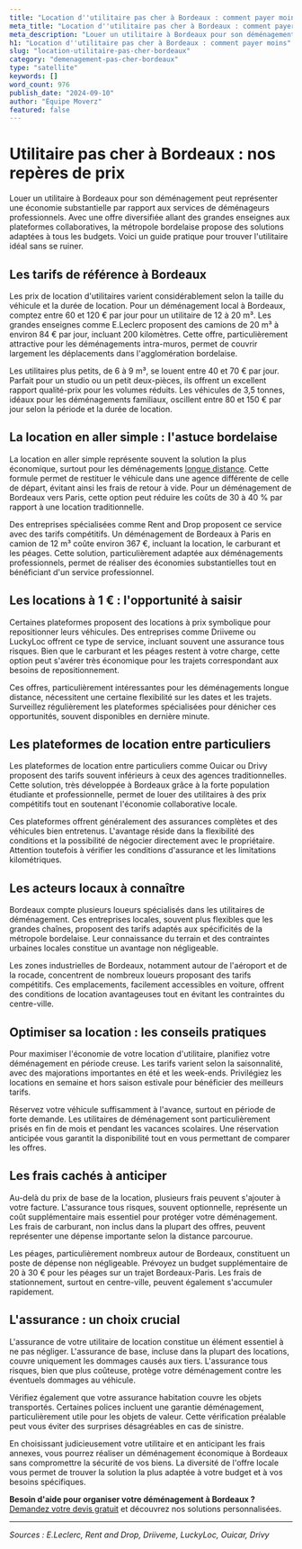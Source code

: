```yaml
---
title: "Location d''utilitaire pas cher à Bordeaux : comment payer moins"
meta_title: "Location d''utilitaire pas cher à Bordeaux : comment payer moins"
meta_description: "Louer un utilitaire à Bordeaux pour son déménagement peut représenter une économie substantielle par rapport aux services de déménageurs professionnel."
h1: "Location d''utilitaire pas cher à Bordeaux : comment payer moins"
slug: "location-utilitaire-pas-cher-bordeaux"
category: "demenagement-pas-cher-bordeaux"
type: "satellite"
keywords: []
word_count: 976
publish_date: "2024-09-10"
author: "Équipe Moverz"
featured: false
---
```



# Utilitaire pas cher à Bordeaux : nos repères de prix

Louer un utilitaire à Bordeaux pour son déménagement peut représenter une économie substantielle par rapport aux services de déménageurs professionnels. Avec une offre diversifiée allant des grandes enseignes aux plateformes collaboratives, la métropole bordelaise propose des solutions adaptées à tous les budgets. Voici un guide pratique pour trouver l'utilitaire idéal sans se ruiner.

## Les tarifs de référence à Bordeaux

Les prix de location d'utilitaires varient considérablement selon la taille du véhicule et la durée de location. Pour un déménagement local à Bordeaux, comptez entre 60 et 120 € par jour pour un utilitaire de 12 à 20 m³. Les grandes enseignes comme E.Leclerc proposent des camions de 20 m³ à environ 84 € par jour, incluant 200 kilomètres. Cette offre, particulièrement attractive pour les déménagements intra-muros, permet de couvrir largement les déplacements dans l'agglomération bordelaise.

Les utilitaires plus petits, de 6 à 9 m³, se louent entre 40 et 70 € par jour. Parfait pour un studio ou un petit deux-pièces, ils offrent un excellent rapport qualité-prix pour les volumes réduits. Les véhicules de 3,5 tonnes, idéaux pour les déménagements familiaux, oscillent entre 80 et 150 € par jour selon la période et la durée de location.

## La location en aller simple : l'astuce bordelaise

La location en aller simple représente souvent la solution la plus économique, surtout pour les déménagements [longue distance](/blog/demenagement-entreprise-bordeaux/demenagement-entreprise-bordeaux-guide). Cette formule permet de restituer le véhicule dans une agence différente de celle de départ, évitant ainsi les frais de retour à vide. Pour un déménagement de Bordeaux vers Paris, cette option peut réduire les coûts de 30 à 40 % par rapport à une location traditionnelle.

Des entreprises spécialisées comme Rent and Drop proposent ce service avec des tarifs compétitifs. Un déménagement de Bordeaux à Paris en camion de 12 m³ coûte environ 367 €, incluant la location, le carburant et les péages. Cette solution, particulièrement adaptée aux déménagements professionnels, permet de réaliser des économies substantielles tout en bénéficiant d'un service professionnel.

## Les locations à 1 € : l'opportunité à saisir

Certaines plateformes proposent des locations à prix symbolique pour repositionner leurs véhicules. Des entreprises comme Driiveme ou LuckyLoc offrent ce type de service, incluant souvent une assurance tous risques. Bien que le carburant et les péages restent à votre charge, cette option peut s'avérer très économique pour les trajets correspondant aux besoins de repositionnement.

Ces offres, particulièrement intéressantes pour les déménagements longue distance, nécessitent une certaine flexibilité sur les dates et les trajets. Surveillez régulièrement les plateformes spécialisées pour dénicher ces opportunités, souvent disponibles en dernière minute.

## Les plateformes de location entre particuliers

Les plateformes de location entre particuliers comme Ouicar ou Drivy proposent des tarifs souvent inférieurs à ceux des agences traditionnelles. Cette solution, très développée à Bordeaux grâce à la forte population étudiante et professionnelle, permet de louer des utilitaires à des prix compétitifs tout en soutenant l'économie collaborative locale.

Ces plateformes offrent généralement des assurances complètes et des véhicules bien entretenus. L'avantage réside dans la flexibilité des conditions et la possibilité de négocier directement avec le propriétaire. Attention toutefois à vérifier les conditions d'assurance et les limitations kilométriques.

## Les acteurs locaux à connaître

Bordeaux compte plusieurs loueurs spécialisés dans les utilitaires de déménagement. Ces entreprises locales, souvent plus flexibles que les grandes chaînes, proposent des tarifs adaptés aux spécificités de la métropole bordelaise. Leur connaissance du terrain et des contraintes urbaines locales constitue un avantage non négligeable.

Les zones industrielles de Bordeaux, notamment autour de l'aéroport et de la rocade, concentrent de nombreux loueurs proposant des tarifs compétitifs. Ces emplacements, facilement accessibles en voiture, offrent des conditions de location avantageuses tout en évitant les contraintes du centre-ville.

## Optimiser sa location : les conseils pratiques

Pour maximiser l'économie de votre location d'utilitaire, planifiez votre déménagement en période creuse. Les tarifs varient selon la saisonnalité, avec des majorations importantes en été et les week-ends. Privilégiez les locations en semaine et hors saison estivale pour bénéficier des meilleurs tarifs.

Réservez votre véhicule suffisamment à l'avance, surtout en période de forte demande. Les utilitaires de déménagement sont particulièrement prisés en fin de mois et pendant les vacances scolaires. Une réservation anticipée vous garantit la disponibilité tout en vous permettant de comparer les offres.

## Les frais cachés à anticiper

Au-delà du prix de base de la location, plusieurs frais peuvent s'ajouter à votre facture. L'assurance tous risques, souvent optionnelle, représente un coût supplémentaire mais essentiel pour protéger votre déménagement. Les frais de carburant, non inclus dans la plupart des offres, peuvent représenter une dépense importante selon la distance parcourue.

Les péages, particulièrement nombreux autour de Bordeaux, constituent un poste de dépense non négligeable. Prévoyez un budget supplémentaire de 20 à 30 € pour les péages sur un trajet Bordeaux-Paris. Les frais de stationnement, surtout en centre-ville, peuvent également s'accumuler rapidement.

## L'assurance : un choix crucial

L'assurance de votre utilitaire de location constitue un élément essentiel à ne pas négliger. L'assurance de base, incluse dans la plupart des locations, couvre uniquement les dommages causés aux tiers. L'assurance tous risques, bien que plus coûteuse, protège votre déménagement contre les éventuels dommages au véhicule.

Vérifiez également que votre assurance habitation couvre les objets transportés. Certaines polices incluent une garantie déménagement, particulièrement utile pour les objets de valeur. Cette vérification préalable peut vous éviter des surprises désagréables en cas de sinistre.

En choisissant judicieusement votre utilitaire et en anticipant les frais annexes, vous pourrez réaliser un déménagement économique à Bordeaux sans compromettre la sécurité de vos biens. La diversité de l'offre locale vous permet de trouver la solution la plus adaptée à votre budget et à vos besoins spécifiques.

**Besoin d'aide pour organiser votre déménagement à Bordeaux ?** [Demandez votre devis gratuit](https://moverz-bordeaux.fr/devis) et découvrez nos solutions personnalisées.

---

*Sources : E.Leclerc, Rent and Drop, Driiveme, LuckyLoc, Ouicar, Drivy*
